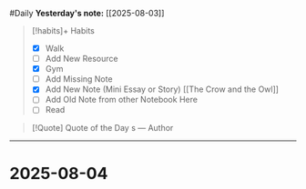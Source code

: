 #Daily
**Yesterday's note:** [[2025-08-03]]

> [!habits]+ Habits 
>- [x] Walk 
>- [ ] Add New Resource
> - [x] Gym 
> - [ ] Add Missing Note
> - [x] Add New Note (Mini Essay or Story) [[The Crow and the Owl]]
> - [ ] Add Old Note from other Notebook Here 
> - [ ] Read

> [!Quote]  Quote of the Day
> s
> — Author


<hr>

# 2025-08-04

